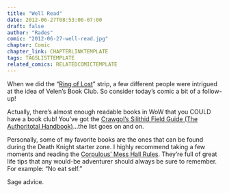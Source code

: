 ```yaml
---
title: "Well Read"
date: 2012-06-27T08:53:00-07:00
draft: false
author: "Rades"
comic: "2012-06-27-well-read.jpg"
chapter: Comic
chapter_link: CHAPTERLINKTEMPLATE
tags: TAGSLISTTEMPLATE
related_comics: RELATEDCOMICTEMPLATE
---
```


When we did the “<a href="/comic/ring-of-lost">Ring of Lost</a>” strip, a few different people were intrigued at the idea of Velen’s Book Club. So consider today’s comic a bit of a follow-up!


Actually, there’s almost enough readable books in WoW that you COULD have a book club! You’ve got the [Crawgol’s Silithid Field Guide (The Authoritotal Handbook)](http://www.wowhead.com/item=50162/crawgols-silithid-field-guide)…the list goes on and on.


Personally, some of my favorite books are the ones that can be found during the Death Knight starter zone. I highly recommend taking a few moments and reading the [Corpulous’ Mess Hall Rules](http://www.wowhead.com/object=191646). They’re full of great life tips that any would-be adventurer should always be sure to remember. For example: “No eat self.”


Sage advice.

